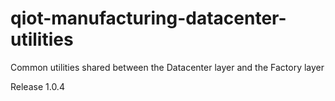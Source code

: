 # qiot-manufacturing-datacenter-utilities
Common utilities shared between the Datacenter layer and the Factory layer

Release 1.0.4